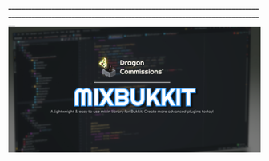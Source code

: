**________________________________________________________________________________________________________________________________________________________**
![MixBukkit](https://raw.githubusercontent.com/DragonCommissions/MixBukkit/master/MixBukkit.png)

